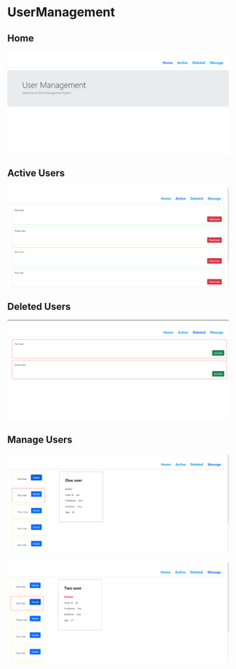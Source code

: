 # UserManagement

## Home

![](./screenshots/home.png)

## Active Users

![](./screenshots/active.png)

## Deleted Users

![](./screenshots/delete.png)

## Manage Users

![](./screenshots/userDetails1.png)


![](./screenshots/userDetails2.png)